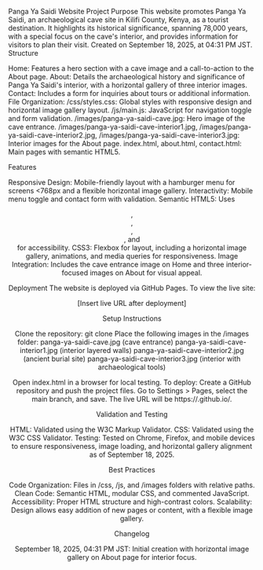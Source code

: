 Panga Ya Saidi Website
Project Purpose
This website promotes Panga Ya Saidi, an archaeological cave site in Kilifi County, Kenya, as a tourist destination. It highlights its historical significance, spanning 78,000 years, with a special focus on the cave's interior, and provides information for visitors to plan their visit. Created on September 18, 2025, at 04:31 PM JST.
Structure

Home: Features a hero section with a cave image and a call-to-action to the About page.
About: Details the archaeological history and significance of Panga Ya Saidi's interior, with a horizontal gallery of three interior images.
Contact: Includes a form for inquiries about tours or additional information.
File Organization:
/css/styles.css: Global styles with responsive design and horizontal image gallery layout.
/js/main.js: JavaScript for navigation toggle and form validation.
/images/panga-ya-saidi-cave.jpg: Hero image of the cave entrance.
/images/panga-ya-saidi-cave-interior1.jpg, /images/panga-ya-saidi-cave-interior2.jpg, /images/panga-ya-saidi-cave-interior3.jpg: Interior images for the About page.
index.html, about.html, contact.html: Main pages with semantic HTML5.



Features

Responsive Design: Mobile-friendly layout with a hamburger menu for screens <768px and a flexible horizontal image gallery.
Interactivity: Mobile menu toggle and contact form with validation.
Semantic HTML5: Uses <header>, <nav>, <main>, <section>, and <footer> for accessibility.
CSS3: Flexbox for layout, including a horizontal image gallery, animations, and media queries for responsiveness.
Image Integration: Includes the cave entrance image on Home and three interior-focused images on About for visual appeal.

Deployment
The website is deployed via GitHub Pages. To view the live site:

[Insert live URL after deployment]

Setup Instructions

Clone the repository: git clone <repository-url>
Place the following images in the /images folder:
panga-ya-saidi-cave.jpg (cave entrance)
panga-ya-saidi-cave-interior1.jpg (interior layered walls)
panga-ya-saidi-cave-interior2.jpg (ancient burial site)
panga-ya-saidi-cave-interior3.jpg (interior with archaeological tools)


Open index.html in a browser for local testing.
To deploy:
Create a GitHub repository and push the project files.
Go to Settings > Pages, select the main branch, and save.
The live URL will be https://<username>.github.io/<repository-name>.



Validation and Testing

HTML: Validated using the W3C Markup Validator.
CSS: Validated using the W3C CSS Validator.
Testing: Tested on Chrome, Firefox, and mobile devices to ensure responsiveness, image loading, and horizontal gallery alignment as of September 18, 2025.

Best Practices

Code Organization: Files in /css, /js, and /images folders with relative paths.
Clean Code: Semantic HTML, modular CSS, and commented JavaScript.
Accessibility: Proper HTML structure and high-contrast colors.
Scalability: Design allows easy addition of new pages or content, with a flexible image gallery.

Changelog

September 18, 2025, 04:31 PM JST: Initial creation with horizontal image gallery on About page for interior focus.
